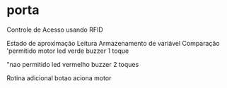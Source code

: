 # porta
Controle de Acesso usando RFID

Estado de aproximação
Leitura
Armazenamento de variável
Comparação
'permitido
  motor
  led verde
  buzzer 1 toque
  
 "nao permitido
  led vermelho
  buzzer 2 toques
  
  Rotina adicional
    botao aciona motor
